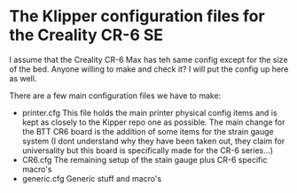 # The Klipper configuration files for the Creality CR-6 SE
I assume that the Creality CR-6 Max has teh same config except for the size of the bed. Anyone willing to make and check it? I will put the config up here as well.

There are a few main configuration files we have to make:
* printer.cfg
    This file holds the main printer physical config items and is kept as closely to the Kipper repo one as possible. The main change for the BTT CR6 board is the addition of some items for the strain gauge system (I dont understand why they have been taken out, they claim for universality but this board is specifically made for the CR-6 series...)
* CR6.cfg
    The remaining setup of the stain gauge plus CR-6 specific macro's
* generic.cfg
    Generic stuff and macro's
